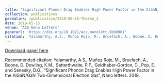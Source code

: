 ```yaml
---
title: "Significant Phonon Drag Enables High Power Factor in the AlGaN/GaN Two-Dimensional Electron Gas"
collection: publications
permalink: /publication/2019-05-15-Thermo_1
date: 2019-05-15
venue: 'ACS Nano Letters'
paperurl: 'https://doi.org/10.1021/acs.nanolett.9b00901'
citation: 'Yalamarthy, A.S., Muñoz Rojo, M., Bruefach, A., Boone, D. Dowling, K.M., Satterthwaite, P.F., Goldhaber-Gordon, D., Pop, E. and Senesky, D.G., “Significant Phonon Drag Enables High Power Factor in the AlGaN/GaN Two-Dimensional Electron Gas”, Nano letters. 2019.'
---
```

[Download paper here](https://doi.org/10.1021/acs.nanolett.9b00901)

Recommended citation: Yalamarthy, A.S., Muñoz Rojo, M., Bruefach, A., Boone, D. Dowling, K.M., Satterthwaite, P.F., Goldhaber-Gordon, D., Pop, E. and Senesky, D.G., “Significant Phonon Drag Enables High Power Factor in the AlGaN/GaN Two-Dimensional Electron Gas”, Nano letters. 2019.